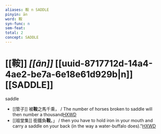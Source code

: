 ```yaml
---
aliases: 鞍 n SADDLE
pinyin: ān
word: 鞍
syn-func: n
sem-feat: 
total: 2
concept: SADDLE 
---
```

# [[鞍]] *[[ān]]*  [[uuid-8717712d-14a4-4ae2-be7a-6e18e61d929b|n]] [[SADDLE]]
saddle
 - [[管子]] 被**鞍**之馬千乘， / The number of horses broken to saddle will then number a thousand[HXWD](https://hxwd.org/textview.html?location=KR3c0001_tls_022-106a.2)
 - [[祖堂集]] 銜鐵負**鞍**。」 / then you have to hold iron in your mouth and carry a saddle on your back (in the way a water-buffalo does)."[HXWD](https://hxwd.org/textview.html?location=KR6q0002_Yan_016-4111a.8)